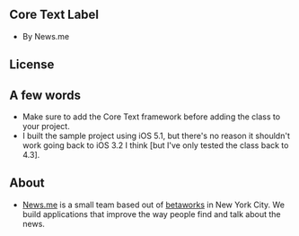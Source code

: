 ## Core Text Label 
* By News.me

## License

## A few words
- Make sure to add the Core Text framework before adding the class to your project.
- I built the sample project using iOS 5.1, but there's no reason it shouldn't work going back to iOS 3.2 I think [but I've only tested the class back to 4.3].

## About
- [News.me](http://News.me/) is a small team based out of [betaworks](http://betaworks.com/) in New York City. We build applications that improve the way people find and talk about the news.